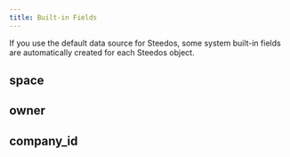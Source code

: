 ```yaml
---
title: Built-in Fields
---
```


If you use the default data source for Steedos, some system built-in fields are automatically created for each Steedos object.

## space

## owner

## company_id
